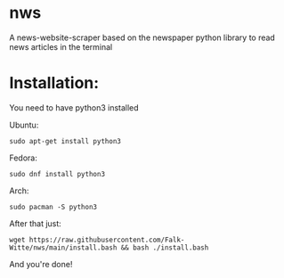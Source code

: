 # nws

A news-website-scraper based on the newspaper python library to read news
articles in the terminal

# Installation:

You need to have python3 installed

Ubuntu:

    sudo apt-get install python3

Fedora:

    sudo dnf install python3

Arch:

    sudo pacman -S python3

After that just:

    wget https://raw.githubusercontent.com/Falk-Witte/nws/main/install.bash && bash ./install.bash 

And you're done!

